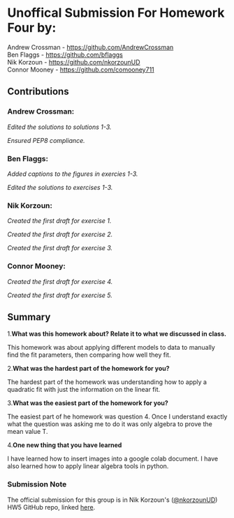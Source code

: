 # Unoffical Submission For Homework Four by:
Andrew Crossman -  https://github.com/AndrewCrossman <br />
Ben Flaggs - https://github.com/bflaggs <br />
Nik Korzoun - https://github.com/nkorzounUD <br />
Connor Mooney - https://github.com/comooney711 <br />

## Contributions
### Andrew Crossman:

*Edited the solutions to solutions 1-3.*

*Ensured PEP8 compliance.*

### Ben Flaggs:

*Added captions to the figures in exercies 1-3.*

*Edited the solutions to exercises 1-3.*

### Nik Korzoun:

*Created the first draft for exercise 1.*

*Created the first draft for exercise 2.*

*Created the first draft for exercise 3.*

### Connor Mooney:

*Created the first draft for exercise 4.*

*Created the first draft for exercise 5.*

## Summary
1.**What was this homework about? Relate it to what we discussed in class.**

This homework was about applying different models to data to manually find the fit parameters, then comparing how well they fit.
  
2.**What was the hardest part of the homework for you?**

The hardest part of the homework was understanding how to apply a quadratic fit with just the information on the linear fit.
  
3.**What was the easiest part of the homework for you?**

The easiest part of he homework was question 4. Once I understand exactly what the question was asking me to do it was only algebra to prove the mean value T.
  
4.**One new thing that you have learned**

I have learned how to insert images into a google colab document. I have also learned how to apply linear algebra tools in python.

### Submission Note
The official submission for this group is in Nik Korzoun's ([@nkorzounUD](https://github.com/nkorzounUD)) HW5 GitHub repo, linked [here](https://github.com/nkorzounUD/DSPS_NKorzoun/tree/main/HW5).
